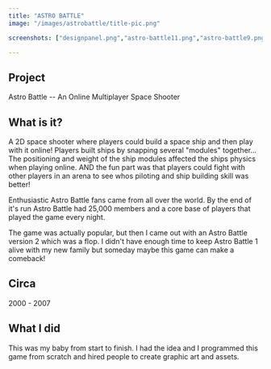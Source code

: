```yaml
---
title: "ASTRO BATTLE"
image: "/images/astrobattle/title-pic.png"

screenshots: ["designpanel.png","astro-battle11.png","astro-battle9.png","astro-battle10.png","astro-battle12.png"]

---
```


## Project 
Astro Battle -- An Online Multiplayer Space Shooter

## What is it?
A 2D space shooter where players could build a space ship and then play with it online! Players built ships by snapping several "modules" together... The positioning and weight of the ship modules affected the ships physics when playing online.  AND the fun part was that players could fight with other players in an arena to see whos piloting and ship building skill was better! 

Enthusiastic Astro Battle fans came from all over the world.  By the end of it's run Astro Battle had 25,000 members and a core base of players that played the game every night.

The game was actually popular, but then I came out with an Astro Battle version 2 which was a flop.  I didn't have enough time to keep Astro Battle 1 alive with my new family but someday maybe this game can make a comeback!

## Circa 
2000 - 2007

## What I did
This was my baby from start to finish.  I had the idea and I programmed this game from scratch and hired people to create graphic art and assets.  


